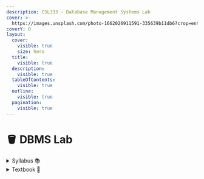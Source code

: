 ```yaml
---
description: CSL333 - Database Management Systems Lab
cover: >-
  https://images.unsplash.com/photo-1662026911591-335639b11db6?crop=entropy&cs=srgb&fm=jpg&ixid=M3wxOTcwMjR8MHwxfHNlYXJjaHw5fHxzcWx8ZW58MHx8fHwxNzE5MDUzMTI4fDA&ixlib=rb-4.0.3&q=85
coverY: 0
layout:
  cover:
    visible: true
    size: hero
  title:
    visible: true
  description:
    visible: true
  tableOfContents:
    visible: true
  outline:
    visible: true
  pagination:
    visible: true
---
```


# 🪣 DBMS Lab

<details>

<summary>Syllabus 📚</summary>

[CSL333](https://drive.google.com/file/d/1KpT-sA1KYh-KBHoKcuOoZPp\_gZBNLh6q/view?usp=drive\_link)👈

</details>

<details>

<summary>Textbook 📖</summary>

[DBMS Lab Textbook](https://drive.google.com/drive/folders/1ox_y2AgKseRmGy22mfNSpUvyVZGUpzK0?usp=drive_link)👈

</details>
